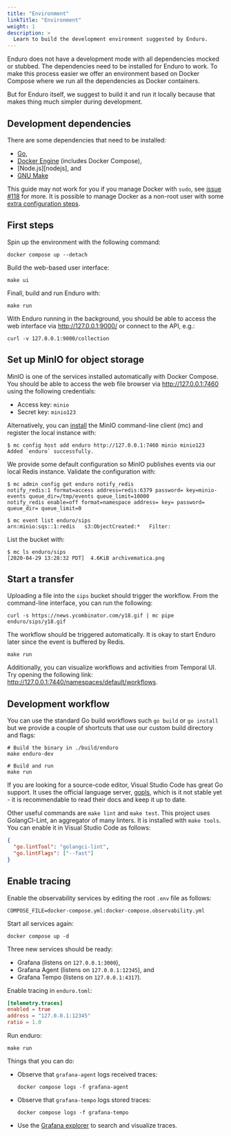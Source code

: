 ```yaml
---
title: "Environment"
linkTitle: "Environment"
weight: 1
description: >
  Learn to build the development environment suggested by Enduro.
---
```


Enduro does not have a development mode with all dependencies mocked or stubbed.
The dependencies need to be installed for Enduro to work. To make this process
easier we offer an environment based on Docker Compose where we run all the
dependencies as Docker containers.

But for Enduro itself, we suggest to build it and run it locally because that
makes thing much simpler during development.

## Development dependencies

There are some dependencies that need to be installed:

- [Go][go],
- [Docker Engine][docker-engine] (includes Docker Compose),
- [Node.js][nodejs], and
- [GNU Make][make]

This guide may not work for you if you manage Docker with `sudo`, see
[issue #118][issue-118] for more. It is possible to manage Docker as a non-root
user with some [extra configuration steps][docker-non-root].

## First steps

Spin up the environment with the following command:

    docker compose up --detach

Build the web-based user interface:

    make ui

Finall, build and run Enduro with:

    make run

With Enduro running in the background, you should be able to access the web
interface via http://127.0.0.1:9000/ or connect to the API, e.g.:

    curl -v 127.0.0.1:9000/collection

## Set up MinIO for object storage

MinIO is one of the services installed automatically with Docker Compose. You
should be able to access the web file browser via http://127.0.0.1:7460 using
the following credentials:

- Access key: `minio`
- Secret key: `minio123`

Alternatively, you can [install][mc] the MinIO command-line client (mc) and
register the local instance with:

    $ mc config host add enduro http://127.0.0.1:7460 minio minio123
    Added `enduro` successfully.

We provide some default configuration so MinIO publishes events via our local
Redis instance. Validate the configuration with:

    $ mc admin config get enduro notify_redis
    notify_redis:1 format=access address=redis:6379 password= key=minio-events queue_dir=/tmp/events queue_limit=10000
    notify_redis enable=off format=namespace address= key= password= queue_dir= queue_limit=0

    $ mc event list enduro/sips
    arn:minio:sqs::1:redis   s3:ObjectCreated:*   Filter:

List the bucket with:

    $ mc ls enduro/sips
    [2020-04-29 13:28:32 PDT]  4.6KiB archivematica.png

## Start a transfer

Uploading a file into the `sips` bucket should trigger the workflow. From the
command-line interface, you can run the following:

    curl -s https://news.ycombinator.com/y18.gif | mc pipe enduro/sips/y18.gif

The workflow should be triggered automatically. It is okay to start Enduro later
since the event is buffered by Redis.

    make run

Additionally, you can visualize workflows and activities from Temporal UI. Try
opening the following link: http://127.0.0.1:7440/namespaces/default/workflows.

## Development workflow

You can use the standard Go build workflows such `go build` or `go install` but
we provide a couple of shortcuts that use our custom build directory and flags:

    # Build the binary in ./build/enduro
    make enduro-dev

    # Build and run
    make run

If you are looking for a source-code editor, Visual Studio Code has great Go
support. It uses the official language server, [gopls][gopls], which is it not
stable yet - it is recommendable to read their docs and keep it up to date.

Other useful commands are `make lint` and `make test`. This project uses
GolangCI-Lint, an aggregator of many linters. It is installed with `make tools`.
You can enable it in Visual Studio Code as follows:

```json
{
  "go.lintTool": "golangci-lint",
  "go.lintFlags": ["--fast"]
}
```

## Enable tracing

Enable the observability services by editing the root `.env` file as follows:

    COMPOSE_FILE=docker-compose.yml:docker-compose.observability.yml

Start all services again:

    docker compose up -d

Three new services should be ready:

* Grafana (listens on `127.0.0.1:3000`),
* Grafana Agent (listens on `127.0.0.1:12345`), and
* Grafana Tempo (listens on `127.0.0.1:4317`).

Enable tracing in `enduro.toml`:

```toml
[telemetry.traces]
enabled = true
address = "127.0.0.1:12345"
ratio = 1.0
```

Run enduro:

    make run

Things that you can do:

* Observe that `grafana-agent` logs received traces:

      docker compose logs -f grafana-agent

* Observe that `grafana-tempo` logs stored traces:

      docker compose logs -f grafana-tempo

* Use the [Grafana explorer](http://127.0.0.1:3000/explore) to search and
  visualize traces.


[docker-engine]: https://docs.docker.com/engine/install/
[mc]: https://docs.min.io/docs/minio-client-quickstart-guide.html
[go]: https://golang.org/doc/install
[gopls]: https://github.com/golang/tools/blob/master/gopls/README.md
[node]: https://nodejs.org
[make]: https://www.gnu.org/software/make/
[issue-118]: https://github.com/artefactual-labs/enduro/issues/118
[docker-non-root]: https://docs.docker.com/engine/install/linux-postinstall/#manage-docker-as-a-non-root-user
